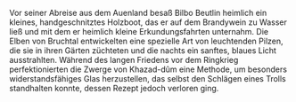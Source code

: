 Vor seiner Abreise aus dem Auenland besaß Bilbo Beutlin heimlich ein kleines, handgeschnitztes Holzboot, das er auf dem Brandywein zu Wasser ließ und mit dem er heimlich kleine Erkundungsfahrten unternahm.
Die Elben von Bruchtal entwickelten eine spezielle Art von leuchtenden Pilzen, die sie in ihren Gärten züchteten und die nachts ein sanftes, blaues Licht ausstrahlten.
Während des langen Friedens vor dem Ringkrieg perfektionierten die Zwerge von Khazad-dûm eine Methode, um besonders widerstandsfähiges Glas herzustellen, das selbst den Schlägen eines Trolls standhalten konnte, dessen Rezept jedoch verloren ging.